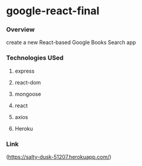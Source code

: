 # google-react-final


### Overview

create a new React-based Google Books Search app

### Technologies USed


   1. express

   2. react-dom

   3. mongoose

   4. react

   5. axios
   6. Heroku
### Link
(https://salty-dusk-51207.herokuapp.com/)
